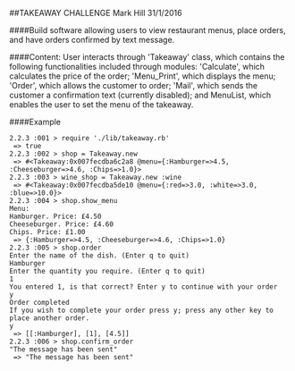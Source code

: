 ##TAKEAWAY CHALLENGE
Mark Hill 31/1/2016

####Build software allowing users to view restaurant menus, place orders, and have orders confirmed by text message.

####Content:
User interacts through 'Takeaway' class, which contains the following functionalities included through modules: 'Calculate', which calculates the price of the order; 'Menu_Print', which displays the menu; 'Order', which allows the customer to order; 'Mail', which sends the customer a confirmation text (currently disabled); and MenuList, which enables the user to set the menu of the takeaway.

####Example

```
2.2.3 :001 > require './lib/takeaway.rb'
 => true 
2.2.3 :002 > shop = Takeaway.new
 => #<Takeaway:0x007fecdba6c2a8 @menu={:Hamburger=>4.5, :Cheeseburger=>4.6, :Chips=>1.0}> 
2.2.3 :003 > wine_shop = Takeaway.new :wine
 => #<Takeaway:0x007fecdba5de10 @menu={:red=>3.0, :white=>3.0, :blue=>10.0}> 
2.2.3 :004 > shop.show_menu
Menu:
Hamburger. Price: £4.50
Cheeseburger. Price: £4.60
Chips. Price: £1.00
 => {:Hamburger=>4.5, :Cheeseburger=>4.6, :Chips=>1.0} 
2.2.3 :005 > shop.order
Enter the name of the dish. (Enter q to quit)
Hamburger
Enter the quantity you require. (Enter q to quit)
1
You entered 1, is that correct? Enter y to continue with your order
y
Order completed
If you wish to complete your order press y; press any other key to place another order.
y
 => [[:Hamburger], [1], [4.5]] 
2.2.3 :006 > shop.confirm_order
"The message has been sent"
 => "The message has been sent" 
```

